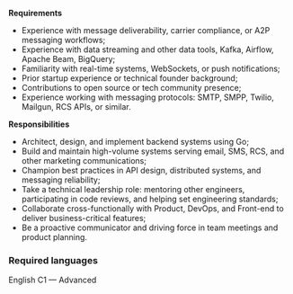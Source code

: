 **Requirements**

  * Experience with message deliverability, carrier compliance, or A2P messaging workflows;
  * Experience with data streaming and other data tools, Kafka, Airflow, Apache Beam, BigQuery;
  * Familiarity with real-time systems, WebSockets, or push notifications;
  * Prior startup experience or technical founder background;
  * Contributions to open source or tech community presence;
  * Experience working with messaging protocols: SMTP, SMPP, Twilio, Mailgun, RCS APIs, or similar.

**Responsibilities**

  * Architect, design, and implement backend systems using Go;
  * Build and maintain high-volume systems serving email, SMS, RCS, and other marketing communications;
  * Champion best practices in API design, distributed systems, and messaging reliability;
  * Take a technical leadership role: mentoring other engineers, participating in code reviews, and helping set engineering standards;
  * Collaborate cross-functionally with Product, DevOps, and Front-end to deliver business-critical features;
  * Be a proactive communicator and driving force in team meetings and product planning. 

### Required languages

English C1 — Advanced